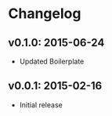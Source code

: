 # Changelog

## v0.1.0: 2015-06-24

- Updated Boilerplate

## v0.0.1: 2015-02-16

- Initial release
